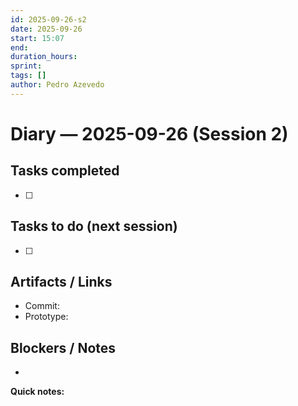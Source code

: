 ```yaml
---
id: 2025-09-26-s2
date: 2025-09-26
start: 15:07
end:
duration_hours:
sprint:
tags: []
author: Pedro Azevedo
---
```


# Diary — 2025-09-26 (Session 2)

## Tasks completed
- [ ]

## Tasks to do (next session)
- [ ]

## Artifacts / Links
- Commit:
- Prototype:

## Blockers / Notes
-

**Quick notes:**
